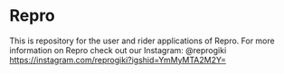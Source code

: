 # Repro
This is repository for the user and rider applications of Repro. 
For more information on Repro check out our Instagram: @reprogiki
https://instagram.com/reprogiki?igshid=YmMyMTA2M2Y=

